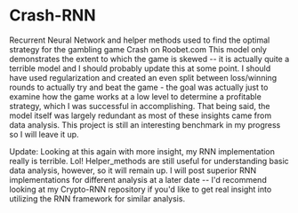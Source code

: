 # Crash-RNN
Recurrent Neural Network and helper methods used to find the optimal strategy for the gambling game Crash on Roobet.com
This model only demonstrates the extent to which the game is skewed -- it is actually quite a terrible model and I should probably update this at some point.  I should have used regularization and created an even split between loss/winning rounds to actually try and beat the game - the goal was actually just to examine how the game works at a low level to determine a profitable strategy, which I was successful in accomplishing.  That being said, the model itself was largely redundant as most of these insights came from data analysis.  This project is still an interesting benchmark in my progress so I will leave it up.

Update: Looking at this again with more insight, my RNN implementation really is terrible.  Lol!  Helper_methods are still useful for understanding basic data analysis, however, so it will remain up.  I will post superior RNN implementations for different analysis at a later date -- I'd recommend looking at my Crypto-RNN repository if you'd like to get real insight into utilizing the RNN framework for similar analysis.
